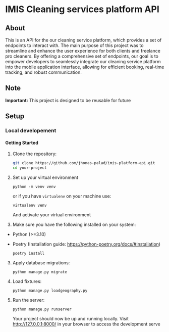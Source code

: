 # IMIS Cleaning services platform API

## About
This is an API for the our cleaning service platform, which provides a set of endpoints to interact with. The main purpose of this project was to streamline and enhance the user experience for both clients and freelance pro cleaners. By offering a comprehensive set of endpoints, our goal is to empower developers to seamlessly integrate our cleaning service platform into the mobile application interface, allowing for efficient booking, real-time tracking, and robust communication. 

## Note

**Important:** This project is designed to be reusable for future

## Setup

### Local developement

#### Getting Started

1. Clone the repository:

   ```bash
   git clone https://github.com/jhonas-palad/imis-platform-api.git
   cd your-project
2. Set up your virtual environment
    ```
    python -m venv venv
    ```
    or if you have `virtualenv` on your machine use:
    ```
    virtualenv venv
    ```
    And activate your virtual environment
2. Make sure you have the following installed on your system:

- Python (>=3.10)
- Poetry (Installation guide: https://python-poetry.org/docs/#installation)

    ```
    poetry install
    ```

3. Apply database migrations:
    ```
    python manage.py migrate
    ```
4. Load fixtures:
    ```
    python manage.py loadgeography.py
    ```

5. Run the server:
    ```
    python manage.py runserver
    ```

    Your project should now be up and running locally. Visit http://127.0.0.1:8000/ in your browser to access the development serve